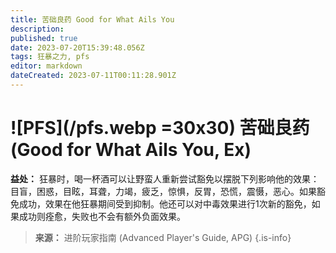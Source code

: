 ```yaml
---
title: 苦础良药 Good for What Ails You
description: 
published: true
date: 2023-07-20T15:39:48.056Z
tags: 狂暴之力, pfs
editor: markdown
dateCreated: 2023-07-11T00:11:28.901Z
---
```


# ![PFS](/pfs.webp =30x30) 苦础良药 (Good for What Ails You, Ex)

**益处：** 狂暴时，喝一杯酒可以让野蛮人重新尝试豁免以摆脱下列影响他的效果：目盲，困惑，目眩，耳聋，力竭，疲乏，惊惧，反胃，恐慌，震慑，恶心。如果豁免成功，效果在他狂暴期间受到抑制。他还可以对中毒效果进行1次新的豁免，如果成功则痊愈，失败也不会有额外负面效果。

> **来源：** 进阶玩家指南 (Advanced Player's Guide, APG)
{.is-info}
